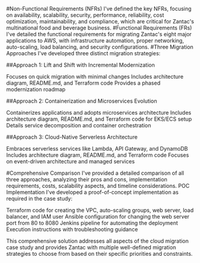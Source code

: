 #Non-Functional Requirements (NFRs)
I've defined the key NFRs, focusing on availability, scalability, security, performance, reliability, cost optimization, maintainability, and compliance, which are critical for Zantac's multinational food and beverage business.
#Functional Requirements (FRs)
I've detailed the functional requirements for migrating Zantac's eight major applications to AWS, with infrastructure automation, proper networking, auto-scaling, load balancing, and security configurations.
#Three Migration Approaches
I've developed three distinct migration strategies:

##Approach 1: Lift and Shift with Incremental Modernization

Focuses on quick migration with minimal changes
Includes architecture diagram, README.md, and Terraform code
Provides a phased modernization roadmap


##Approach 2: Containerization and Microservices Evolution

Containerizes applications and adopts microservices architecture
Includes architecture diagram, README.md, and Terraform code for EKS/ECS setup
Details service decomposition and container orchestration


##Approach 3: Cloud-Native Serverless Architecture

Embraces serverless services like Lambda, API Gateway, and DynamoDB
Includes architecture diagram, README.md, and Terraform code
Focuses on event-driven architecture and managed services



#Comprehensive Comparison
I've provided a detailed comparison of all three approaches, analyzing their pros and cons, implementation requirements, costs, scalability aspects, and timeline considerations.
POC Implementation
I've developed a proof-of-concept implementation as required in the case study:

Terraform code for creating the VPC, auto-scaling groups, web server, load balancer, and IAM user
Ansible configuration for changing the web server port from 80 to 8080
Jenkins pipeline for automating the deployment
Execution instructions with troubleshooting guidance

This comprehensive solution addresses all aspects of the cloud migration case study and provides Zantac with multiple well-defined migration strategies to choose from based on their specific priorities and constraints.
